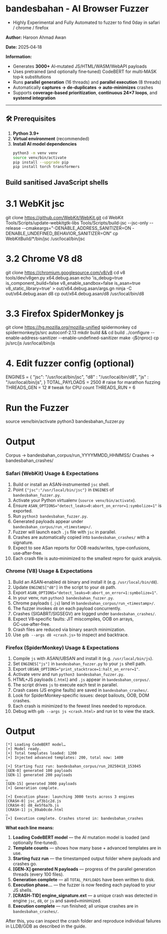 # bandesbahan - AI Browser Fuzzer 
- Highly Experimental and Fully Automated to fuzzer to find 0day in safari / chrome / firefox

**Author:** Haroon Ahmad Awan

**Date:** 2025‑04‑18  

**Information:**
- Generates **3000+** AI‑mutated JS/HTML/WASM/WebAPI payloads
- Uses pretrained (and optionally fine‑tuned) CodeBERT for multi‑MASK top‑k substitutions  
- Runs **parallel generation** (16 threads) and **parallel execution** (8 threads)  
- Automatically **captures → de‑duplicates → auto‑minimizes** crashes  
- Supports **coverage‑based prioritization**, **continuous 24×7 loops**, and **systemd integration**  

---

## 🛠 Prerequisites

1. **Python 3.9+**  
2. **Virtual environment** (recommended)  
3. **Install AI model dependencies**  
   ```bash
   python3 -m venv venv
   source venv/bin/activate
   pip install --upgrade pip
   pip install torch transformers


## Build sanitised JavaScript shells
# 3.1 WebKit jsc
git clone https://github.com/WebKit/WebKit.git
cd WebKit
Tools/Scripts/update-webkitgtk-libs
Tools/Scripts/build-jsc --jsc-only --release --cmakeargs="-DENABLE_ADDRESS_SANITIZER=ON -DENABLE_UNDEFINED_BEHAVIOR_SANITIZER=ON"
cp WebKitBuild/*/bin/jsc /usr/local/bin/jsc

# 3.2 Chrome V8 d8
git clone https://chromium.googlesource.com/v8/v8
cd v8
tools/dev/v8gen.py x64.debug.asan
echo 'is_debug=true
is_component_build=false
v8_enable_sandbox=false
is_asan=true
v8_static_library=true' > out/x64.debug.asan/args.gn
ninja -C out/x64.debug.asan d8
cp out/x64.debug.asan/d8 /usr/local/bin/d8

# 3.3 Firefox SpiderMonkey js
git clone https://hg.mozilla.org/mozilla-unified spidermonkey
cd spidermonkey/js/src
autoconf-2.13
mkdir build && cd build
../configure --enable-address-sanitizer --enable-undefined-sanitizer
make -j$(nproc)
cp js/src/js /usr/local/bin/js


# 4. Edit fuzzer config (optional)
ENGINES = {
    "jsc": "/usr/local/bin/jsc",
    "d8" : "/usr/local/bin/d8",
    "js" : "/usr/local/bin/js",
}
TOTAL_PAYLOADS = 2500          # raise for marathon fuzzing
THREADS_GEN    = 12            # tweak for CPU count
THREADS_RUN    = 6


# Run the Fuzzer
source venv/bin/activate
python3 bandesbahan_fuzzer.py

# Output
Corpus → bandesbahan_corpus/run_YYYYMMDD_HHMMSS/
Crashes → bandesbahan_crashes/


### Safari (WebKit) Usage & Expectations
1. Build or install an ASAN‑instrumented `jsc` shell.  
2. Point `{"jsc":"/usr/local/bin/jsc"}` in `ENGINES` of `bandesbahan_fuzzer.py`.  
3. Activate your Python virtualenv (`source venv/bin/activate`).  
4. Ensure `ASAN_OPTIONS="detect_leaks=0:abort_on_error=1:symbolize=1"` is exported.  
5. Run `python3 bandesbahan_fuzzer.py`.  
6. Generated payloads appear under `bandesbahan_corpus/run_<timestamp>/`.  
7. Fuzzer will launch each `.js` file with `jsc` in parallel.  
8. Crashes are automatically copied into `bandesbahan_crashes/` with a signature.  
9. Expect to see ASan reports for OOB reads/writes, type‑confusions, use‑after‑free.  
10. Each crash file is auto‑minimized to the smallest repro for quick analysis.

### Chrome (V8) Usage & Expectations
1. Build an ASAN‑enabled `d8` binary and install it (e.g. `/usr/local/bin/d8`).  
2. Update `ENGINES["d8"]` in the script to your `d8` path.  
3. Export `ASAN_OPTIONS="detect_leaks=0:abort_on_error=1:symbolize=1"`.  
4. In your venv, run `python3 bandesbahan_fuzzer.py`.  
5. Chrome payloads (`.js`) land in `bandesbahan_corpus/run_<timestamp>/`.  
6. The fuzzer invokes `d8` on each payload concurrently.  
7. Crashes (SIGABRT/SIGSEGV) are logged under `bandesbahan_crashes/`.  
8. Expect V8‑specific faults: JIT miscompiles, OOB on arrays, GC‑use‑after‑free.  
9. Crash files are reduced via binary search minimization.  
10. Use `gdb --args d8 <crash.js>` to inspect and backtrace.

### Firefox (SpiderMonkey) Usage & Expectations
1. Compile `js` with ASAN/UBSAN and install it (e.g. `/usr/local/bin/js`).  
2. Set `ENGINES["js"]` in `bandesbahan_fuzzer.py` to your `js` shell path.  
3. Export `UBSAN_OPTIONS="print_stacktrace=1:halt_on_error=1"`.  
4. Activate venv and run `python3 bandesbahan_fuzzer.py`.  
5. HTML+JS payloads (`.html`) and `.js` appear in `bandesbahan_corpus/`.  
6. The script drives `js` to execute each test in parallel.  
7. Crash cases (JS engine faults) are saved in `bandesbahan_crashes/`.  
8. Look for SpiderMonkey‑specific issues: deopt bailouts, OOB, DOM crashes.  
9. Each crash is minimized to the fewest lines needed to reproduce.  
10. Debug with `gdb --args js <crash.html>` and run `bt` to view the stack.


# Output
```
[*] Loading CodeBERT model…
[+] Model ready.
[+] Total templates loaded: 1200
[+] Injected advanced templates: 200, total now: 1400

[+] Starting fuzz run: bandesbahan_corpus/run_20250418_153045
[GEN-0] generated 100 payloads
[GEN-1] generated 200 payloads
…
[GEN-15] generated 3000 payloads
[+] Generation complete.

[+] Execution phase: launching 3000 tests across 3 engines
[CRASH-0] jsc_af3b1c2d.js
[CRASH-0] d8_4e5f6a7b.js
[CRASH-1] js_89ab0cde.html
…
[+] Execution complete. Crashes stored in: bandesbahan_crashes
```

**What each line means:**

1. **Loading CodeBERT model** — the AI mutation model is loaded (and optionally fine‑tuned).  
2. **Template counts** — shows how many base + advanced templates are in use.  
3. **Starting fuzz run** — the timestamped output folder where payloads and crashes go.  
4. **\[GEN‑X\] generated N payloads** — progress of the parallel generation threads (every 100 files).  
5. **Generation complete** — all `TOTAL_PAYLOADS` have been written to disk.  
6. **Execution phase…** — the fuzzer is now feeding each payload to your JS shells.  
7. **\[CRASH‑TID\] engine_signature.ext** — a unique crash was detected in engine `jsc`, `d8`, or `js` and saved+minimized.  
8. **Execution complete** — run finished; all unique crashes are in `bandesbahan_crashes/`.

After this, you can inspect the crash folder and reproduce individual failures in LLDB/GDB as described in the guide.

